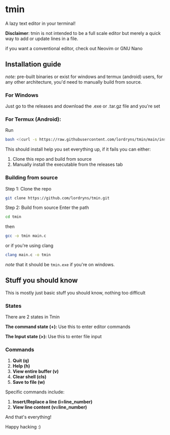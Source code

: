 # tmin
A lazy text editor in your terminal!

**Disclaimer**: tmin is not intended to be a full scale editor but merely a quick way to add or update lines in a file.

if you want a conventional editor, check out Neovim or GNU Nano


## Installation guide

*note:* pre-built binaries or exist for windows and termux (android) users, for any other architecture, you'd need to manually build from source.

### For Windows 
Just go to the releases and download the .exe or .tar.gz file and you're set

### For Termux (Android):
Run 

```bash 
bash <(curl -s https://raw.githubusercontent.com/lordryns/tmin/main/install.sh)
```

This should install help you set everything up, if it fails you can either:

1. Clone this repo and build from source 
2. Manually install the executable from the releases tab

### Building from source 
Step 1: Clone the repo 

```bash 
git clone https://github.com/lordryns/tmin.git
```

Step 2: Build from source 
Enter the path
```bash 
cd tmin
```
then
```bash 
gcc -o tmin main.c
```

or if you're using clang 
```bash 
clang main.c -o tmin
```

*note* that it should be `tmin.exe` if you're on windows.


## Stuff you should know 

This is mostly just basic stuff you should know, nothing too difficult 

### States 

There are 2 states in Tmin

**The command state (+):**
    Use this to enter editor commands

**The Input state (>):** 
    Use this to enter file input 

### Commands 
1. **Quit (q)**
2. **Help (h)**
3. **View entire buffer (v)**
4. **Clear shell (cls)**
5. **Save to file (w)**

Specific commands include:
1. **Insert/Replace a line (i=line_number)**
2. **View line content (v=line_number)**

And that's everything!

Happy hacking :)
